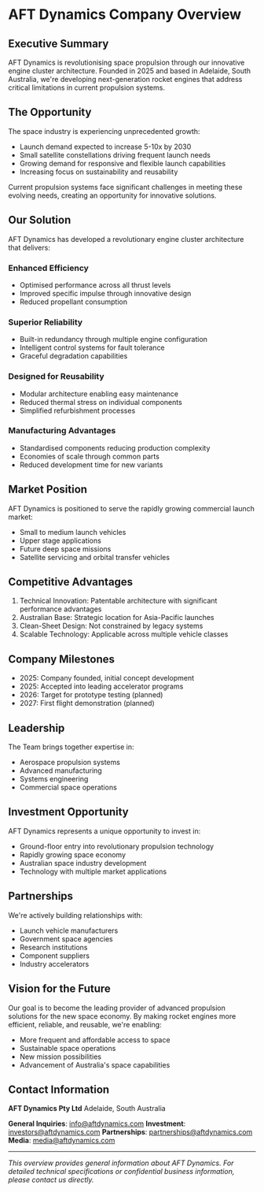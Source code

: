 # AFT Dynamics Company Overview

## Executive Summary

AFT Dynamics is revolutionising space propulsion through our innovative engine cluster architecture. Founded in 2025 and based in Adelaide, South Australia, we're developing next-generation rocket engines that address critical limitations in current propulsion systems.

## The Opportunity

The space industry is experiencing unprecedented growth:

- Launch demand expected to increase 5-10x by 2030
- Small satellite constellations driving frequent launch needs
- Growing demand for responsive and flexible launch capabilities
- Increasing focus on sustainability and reusability

Current propulsion systems face significant challenges in meeting these evolving needs, creating an opportunity for innovative solutions.

## Our Solution

AFT Dynamics has developed a revolutionary engine cluster architecture that delivers:

### Enhanced Efficiency

- Optimised performance across all thrust levels
- Improved specific impulse through innovative design
- Reduced propellant consumption

### Superior Reliability

- Built-in redundancy through multiple engine configuration
- Intelligent control systems for fault tolerance
- Graceful degradation capabilities

### Designed for Reusability

- Modular architecture enabling easy maintenance
- Reduced thermal stress on individual components
- Simplified refurbishment processes

### Manufacturing Advantages

- Standardised components reducing production complexity
- Economies of scale through common parts
- Reduced development time for new variants

## Market Position

AFT Dynamics is positioned to serve the rapidly growing commercial launch market:

- Small to medium launch vehicles
- Upper stage applications
- Future deep space missions
- Satellite servicing and orbital transfer vehicles

## Competitive Advantages

1. Technical Innovation: Patentable architecture with significant performance advantages
2. Australian Base: Strategic location for Asia-Pacific launches
3. Clean-Sheet Design: Not constrained by legacy systems
4. Scalable Technology: Applicable across multiple vehicle classes

## Company Milestones

- 2025: Company founded, initial concept development
- 2025: Accepted into leading accelerator programs
- 2026: Target for prototype testing (planned)
- 2027: First flight demonstration (planned)

## Leadership

The Team brings together expertise in:

- Aerospace propulsion systems
- Advanced manufacturing
- Systems engineering
- Commercial space operations

## Investment Opportunity

AFT Dynamics represents a unique opportunity to invest in:

- Ground-floor entry into revolutionary propulsion technology
- Rapidly growing space economy
- Australian space industry development
- Technology with multiple market applications

## Partnerships

We're actively building relationships with:

- Launch vehicle manufacturers
- Government space agencies
- Research institutions
- Component suppliers
- Industry accelerators

## Vision for the Future

Our goal is to become the leading provider of advanced propulsion solutions for the new space economy. By making rocket engines more efficient, reliable, and reusable, we're enabling:

- More frequent and affordable access to space
- Sustainable space operations
- New mission possibilities
- Advancement of Australia's space capabilities

## Contact Information

**AFT Dynamics Pty Ltd**
Adelaide, South Australia

**General Inquiries**: [info@aftdynamics.com](mailto:info@aftdynamics.com)
**Investment**: [investors@aftdynamics.com](mailto:investors@aftdynamics.com)
**Partnerships**: [partnerships@aftdynamics.com](mailto:partnerships@aftdynamics.com)
**Media**: [media@aftdynamics.com](mailto:media@aftdynamics.com)

---

_This overview provides general information about AFT Dynamics. For detailed technical specifications or confidential business information, please contact us directly._
